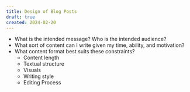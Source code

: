 ```yaml
---
title: Design of Blog Posts
draft: true
created: 2024-02-20
---
```


- What is the intended message? Who is the intended audience?
- What sort of content can I write given my time, ability, and motivation?
- What content format best suits these constraints?
  - Content length
  - Textual structure
  - Visuals
  - Writing style
  - Editing Process
